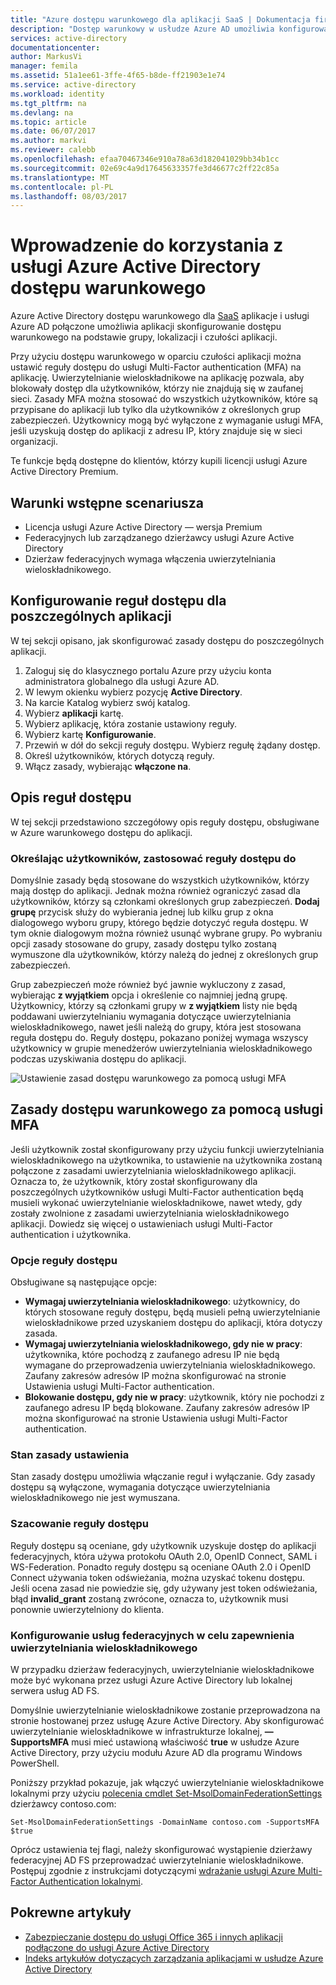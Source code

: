 ```yaml
---
title: "Azure dostępu warunkowego dla aplikacji SaaS | Dokumentacja firmy Microsoft"
description: "Dostęp warunkowy w usłudze Azure AD umożliwia konfigurowanie reguł dostępu do poszczególnych aplikacji usługi Multi-Factor authentication i możliwość blokowania dostępu dla użytkowników nie znajduje się w zaufanej sieci. "
services: active-directory
documentationcenter: 
author: MarkusVi
manager: femila
ms.assetid: 51a1ee61-3ffe-4f65-b8de-ff21903e1e74
ms.service: active-directory
ms.workload: identity
ms.tgt_pltfrm: na
ms.devlang: na
ms.topic: article
ms.date: 06/07/2017
ms.author: markvi
ms.reviewer: calebb
ms.openlocfilehash: efaa70467346e910a78a63d182041029bb34b1cc
ms.sourcegitcommit: 02e69c4a9d17645633357fe3d46677c2ff22c85a
ms.translationtype: MT
ms.contentlocale: pl-PL
ms.lasthandoff: 08/03/2017
---
```

# <a name="getting-started-with-azure-active-directory-conditional-access"></a>Wprowadzenie do korzystania z usługi Azure Active Directory dostępu warunkowego
Azure Active Directory dostępu warunkowego dla [SaaS](https://azure.microsoft.com/overview/what-is-saas/) aplikacje i usługi Azure AD połączone umożliwia aplikacji skonfigurowanie dostępu warunkowego na podstawie grupy, lokalizacji i czułości aplikacji. 

Przy użyciu dostępu warunkowego w oparciu czułości aplikacji można ustawić reguły dostępu do usługi Multi-Factor authentication (MFA) na aplikację. Uwierzytelnianie wieloskładnikowe na aplikację pozwala, aby blokowały dostęp dla użytkowników, którzy nie znajdują się w zaufanej sieci. Zasady MFA można stosować do wszystkich użytkowników, które są przypisane do aplikacji lub tylko dla użytkowników z określonych grup zabezpieczeń.  Użytkownicy mogą być wyłączone z wymaganie usługi MFA, jeśli uzyskują dostęp do aplikacji z adresu IP, który znajduje się w sieci organizacji.

Te funkcje będą dostępne do klientów, którzy kupili licencji usługi Azure Active Directory Premium.

## <a name="scenario-prerequisites"></a>Warunki wstępne scenariusza
* Licencja usługi Azure Active Directory — wersja Premium
* Federacyjnych lub zarządzanego dzierżawcy usługi Azure Active Directory
* Dzierżaw federacyjnych wymaga włączenia uwierzytelniania wieloskładnikowego.

## <a name="configure-per-application-access-rules"></a>Konfigurowanie reguł dostępu dla poszczególnych aplikacji
W tej sekcji opisano, jak skonfigurować zasady dostępu do poszczególnych aplikacji.

1. Zaloguj się do klasycznego portalu Azure przy użyciu konta administratora globalnego dla usługi Azure AD.
2. W lewym okienku wybierz pozycję **Active Directory**.
3. Na karcie Katalog wybierz swój katalog.
4. Wybierz **aplikacji** kartę.
5. Wybierz aplikację, która zostanie ustawiony reguły.
6. Wybierz kartę **Konfigurowanie**.
7. Przewiń w dół do sekcji reguły dostępu. Wybierz regułę żądany dostęp.
8. Określ użytkowników, których dotyczą reguły.
9. Włącz zasady, wybierając **włączone na**.

## <a name="understanding-access-rules"></a>Opis reguł dostępu
W tej sekcji przedstawiono szczegółowy opis reguły dostępu, obsługiwane w Azure warunkowego dostępu do aplikacji.

### <a name="specifying-the-users-the-access-rules-apply-to"></a>Określając użytkowników, zastosować reguły dostępu do
Domyślnie zasady będą stosowane do wszystkich użytkowników, którzy mają dostęp do aplikacji. Jednak można również ograniczyć zasad dla użytkowników, którzy są członkami określonych grup zabezpieczeń. **Dodaj grupę** przycisk służy do wybierania jednej lub kilku grup z okna dialogowego wyboru grupy, którego będzie dotyczyć reguła dostępu. W tym oknie dialogowym można również usunąć wybrane grupy. Po wybraniu opcji zasady stosowane do grupy, zasady dostępu tylko zostaną wymuszone dla użytkowników, którzy należą do jednej z określonych grup zabezpieczeń.

Grup zabezpieczeń może również być jawnie wykluczony z zasad, wybierając **z wyjątkiem** opcja i określenie co najmniej jedną grupę. Użytkownicy, którzy są członkami grupy w **z wyjątkiem** listy nie będą poddawani uwierzytelnianiu wymagania dotyczące uwierzytelniania wieloskładnikowego, nawet jeśli należą do grupy, która jest stosowana reguła dostępu do.
Reguły dostępu, pokazano poniżej wymaga wszyscy użytkownicy w grupie menedżerów uwierzytelniania wieloskładnikowego podczas uzyskiwania dostępu do aplikacji.

![Ustawienie zasad dostępu warunkowego za pomocą usługi MFA](./media/active-directory-conditional-access-azuread-connected-apps/conditionalaccess-saas-apps.png)

## <a name="conditional-access-rules-with-mfa"></a>Zasady dostępu warunkowego za pomocą usługi MFA
Jeśli użytkownik został skonfigurowany przy użyciu funkcji uwierzytelniania wieloskładnikowego na użytkownika, to ustawienie na użytkownika zostaną połączone z zasadami uwierzytelniania wieloskładnikowego aplikacji. Oznacza to, że użytkownik, który został skonfigurowany dla poszczególnych użytkowników usługi Multi-Factor authentication będą musieli wykonać uwierzytelnianie wieloskładnikowe, nawet wtedy, gdy zostały zwolnione z zasadami uwierzytelniania wieloskładnikowego aplikacji. Dowiedz się więcej o ustawieniach usługi Multi-Factor authentication i użytkownika.

### <a name="access-rule-options"></a>Opcje reguły dostępu
Obsługiwane są następujące opcje:

* **Wymagaj uwierzytelniania wieloskładnikowego**: użytkownicy, do których stosowane reguły dostępu, będą musieli pełną uwierzytelnianie wieloskładnikowe przed uzyskaniem dostępu do aplikacji, która dotyczy zasada.
* **Wymagaj uwierzytelniania wieloskładnikowego, gdy nie w pracy**: użytkownika, które pochodzą z zaufanego adresu IP nie będą wymagane do przeprowadzenia uwierzytelniania wieloskładnikowego. Zaufany zakresów adresów IP można skonfigurować na stronie Ustawienia usługi Multi-Factor authentication.
* **Blokowanie dostępu, gdy nie w pracy**: użytkownik, który nie pochodzi z zaufanego adresu IP będą blokowane. Zaufany zakresów adresów IP można skonfigurować na stronie Ustawienia usługi Multi-Factor authentication.

### <a name="setting-rule-status"></a>Stan zasady ustawienia
Stan zasady dostępu umożliwia włączanie reguł i wyłączanie. Gdy zasady dostępu są wyłączone, wymagania dotyczące uwierzytelniania wieloskładnikowego nie jest wymuszana.

### <a name="access-rule-evaluation"></a>Szacowanie reguły dostępu
Reguły dostępu są oceniane, gdy użytkownik uzyskuje dostęp do aplikacji federacyjnych, która używa protokołu OAuth 2.0, OpenID Connect, SAML i WS-Federation. Ponadto reguły dostępu są oceniane OAuth 2.0 i OpenID Connect używania token odświeżania, można uzyskać tokenu dostępu. Jeśli ocena zasad nie powiedzie się, gdy używany jest token odświeżania, błąd **invalid_grant** zostaną zwrócone, oznacza to, użytkownik musi ponownie uwierzytelniony do klienta.

### <a name="configure-federation-services-to-provide-multi-factor-authentication"></a>Konfigurowanie usług federacyjnych w celu zapewnienia uwierzytelniania wieloskładnikowego
W przypadku dzierżaw federacyjnych, uwierzytelnianie wieloskładnikowe może być wykonana przez usługi Azure Active Directory lub lokalnej serwera usług AD FS.

Domyślnie uwierzytelnianie wieloskładnikowe zostanie przeprowadzona na stronie hostowanej przez usługę Azure Active Directory. Aby skonfigurować uwierzytelnianie wieloskładnikowe w infrastrukturze lokalnej, **— SupportsMFA** musi mieć ustawioną właściwość **true** w usłudze Azure Active Directory, przy użyciu modułu Azure AD dla programu Windows PowerShell.

Poniższy przykład pokazuje, jak włączyć uwierzytelnianie wieloskładnikowe lokalnymi przy użyciu [polecenia cmdlet Set-MsolDomainFederationSettings](https://msdn.microsoft.com/library/azure/dn194088.aspx) dzierżawcy contoso.com:

    Set-MsolDomainFederationSettings -DomainName contoso.com -SupportsMFA $true

Oprócz ustawienia tej flagi, należy skonfigurować wystąpienie dzierżawy federacyjnej AD FS przeprowadzać uwierzytelnianie wieloskładnikowe. Postępuj zgodnie z instrukcjami dotyczącymi [wdrażanie usługi Azure Multi-Factor Authentication lokalnymi](../multi-factor-authentication/multi-factor-authentication-get-started-server.md).

## <a name="related-articles"></a>Pokrewne artykuły
* [Zabezpieczanie dostępu do usługi Office 365 i innych aplikacji podłączone do usługi Azure Active Directory](active-directory-conditional-access.md)
* [Indeks artykułów dotyczących zarządzania aplikacjami w usłudze Azure Active Directory](active-directory-apps-index.md)

